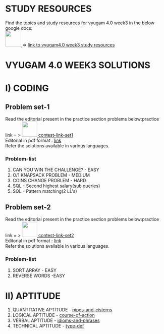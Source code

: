 # STUDY RESOURCES

Find the topics and study resources for vyugam 4.0 week3 in the below google docs: <br> 
<a href="https://docs.google.com/document/d/1cXyKJtGKdDmwfKrr_R2d-4zmJzJpjas5XDNcwJTaQsg/edit?usp=sharing">
  <img src="https://www.pinclipart.com/picdir/middle/523-5238864_book-cover-outline-clip-art-src-data-transparent.png" width="50"> 
</a>  => 
[link to vyugam4.0 week3 study resources](https://docs.google.com/document/d/1cXyKJtGKdDmwfKrr_R2d-4zmJzJpjas5XDNcwJTaQsg/edit?usp=sharing)

# VYUGAM 4.0 WEEK3 SOLUTIONS

# I) CODING

## Problem set-1
Read the editorial present in the practice section problems below:practice link = >
<a href="https://www.hackerearth.com/challenges/college/coimbatore-institute-of-technology-cit-test-draft-2-3/">
  <img src="https://cutshort.io/horizontal-og-image?img=https://cdn.cutshort.io/public/companies/57317456399e504f321f7f5d/hackerearth-logo" width="48"> 
</a>
[contest-link-set1](https://www.hackerearth.com/challenges/college/coimbatore-institute-of-technology-cit-test-draft-2-3/)
<br>
Editorial in pdf format : [link](https://drive.google.com/file/d/1FEUymSVvGWYh2dTjNYZiU2g95UTWZ-ER/view?usp=sharing)
<br>
Refer the solutions available in various languages.
<br>

### Problem-list

1. CAN YOU WIN THE CHALLENGE? - EASY
2. O/1 KNAPSACK PROBLEM - MEDIUM
3. COINS CHANGE PROBLEM - HARD
4. SQL - Second highest salary(sub queries)
5. SQL - Pattern matching(2 LL's)

## Problem set-2
Read the editorial present in the practice section problems below:practice link = >
<a href="https://www.hackerearth.com/challenges/college/coimbatore-institute-of-technology-cit-test-draft-2-2/">
  <img src="https://cutshort.io/horizontal-og-image?img=https://cdn.cutshort.io/public/companies/57317456399e504f321f7f5d/hackerearth-logo" width="48"> 
</a>
[contest-link-set2](https://www.hackerearth.com/challenges/college/coimbatore-institute-of-technology-cit-test-draft-2-2/)
<br>
Editorial in pdf format : [link](https://drive.google.com/file/d/1JZn2QGlrdGjtiXXPduhf3unytf_3MsBn/view?usp=sharing)
<br>
Refer the solutions available in various languages.
<br>

### Problem-list

1. SORT ARRAY - EASY
2. REVERSE WORDS -EASY

# II) APTITUDE

1. QUANTITATIVE APTITUDE - [pipes-and-cisterns](https://drive.google.com/file/d/1dGe-4980NrJn71JqojPOY99BsmP4rPYH/view?usp=sharing)
2. LOGICAL APTITUDE - [course-of-action](https://drive.google.com/file/d/1mX7uV46XfrRArF45abfpVBNc7geqlJry/view?usp=sharing)
3. VERBAL APTITUDE - [idioms-and-phrases](https://drive.google.com/file/d/1QYqiEq3LVNkxw7xcJLkyvf5D9QFp9bF2/view?usp=sharing)
4. TECHNICAL APTITUDE - [type-def](https://drive.google.com/file/d/1x6h6Z4juTvC74XIi7ixXLeuWJhUwYB-U/view?usp=sharing)
